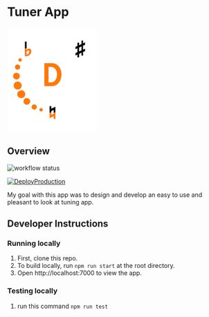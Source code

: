 # Tuner App

![Tuner Design](./src/assets/images/tuner_design_1.png)

## Overview

![workflow status](https://github.com/TimCreasman/tuner/actions/workflows/ci.yml/badge.svg)

[![DeployProduction](https://github.com/TimCreasman/tuner/actions/workflows/deploy-production.yml/badge.svg)](https://github.com/TimCreasman/tuner/actions/workflows/deploy-production.yml)

My goal with this app was to design and develop an easy to use and pleasant to look at tuning app.

## Developer Instructions

### Running locally

1. First, clone this repo.
2. To build locally, run `npm run start` at the root directory.
3. Open http://localhost:7000 to view the app.

### Testing locally

1. run this command `npm run test`
